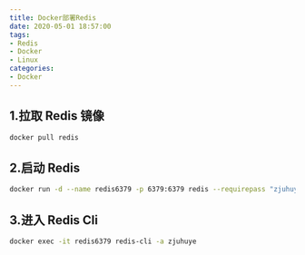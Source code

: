 ```yaml
---
title: Docker部署Redis
date: 2020-05-01 18:57:00
tags:
- Redis
- Docker
- Linux
categories:
- Docker
---
```


## 1.拉取 Redis 镜像

```bash
docker pull redis
```

## 2.启动 Redis

```bash
docker run -d --name redis6379 -p 6379:6379 redis --requirepass "zjuhuye"
```

## 3.进入 Redis Cli

```bash
docker exec -it redis6379 redis-cli -a zjuhuye
```

